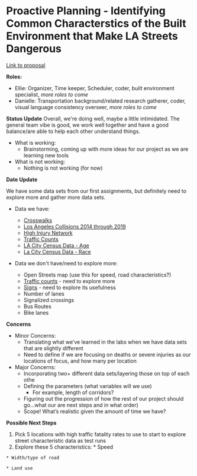 # Proactive Planning - Identifying Common Characterstics of the Built Environment that Make LA Streets Dangerous

[Link to proposal](https://github.com/elliegert/Group-Project/blob/main/Group%20Assignments/Project%20Proposal.md)

**Roles:**
* Ellie: Organizer, Time keeper, Scheduler, coder, built environment specialist, *more roles to come* 
* Danielle: Transportation background/related research gatherer, coder, visual language consistency overseer, *more roles to come* 

**Status Update**
Overall, we're doing well, maybe a little intimidated. The general team vibe is good, we work well together and have a good balance/are able to help each other understand things. 
* What is working:
    * Brainstorming, coming up with more ideas for our project as we are learning new tools
* What is not working:
    * Nothing is not working (for now)

**Date Update** 

We have some data sets from our first assignments, but definitely need to explore more and gather more data sets. 

* Data we have:
  * [Crosswalks](https://github.com/elliegert/Group-Project/blob/main/data/Crosswalks.zip)
  * [Los Angeles Collisions 2014 through 2019](https://geohub.lacity.org/datasets/ladot::los-angeles-collisions-2014through2019/about)
  * [High Injury Network](https://github.com/elliegert/Group-Project/blob/main/data/High_Injury_Network-shp.zip)
  * [Traffic Counts](https://github.com/elliegert/Group-Project/blob/main/data/Traffic_Counts.zip)
  * [LA City Census Data - Age](https://github.com/elliegert/Group-Project/blob/main/Group%20Assignments/Census%20Data%20Exploration/acs2019_5yr_B01001_14000US06037293306.geojson)
  * [La City Census Data - Race](https://github.com/elliegert/Group-Project/blob/main/Group%20Assignments/Census%20Data%20Exploration/acs2019_5yr_B03002_14000US06037293306.geojson)

* Data we don't have/need to explore more:
  * Open Streets map (use this for speed, road characteristics?)
  * [Traffic counts](https://github.com/elliegert/Group-Project/blob/main/data/Traffic_Counts.zip) - need to explore more
  * [Signs](https://github.com/elliegert/Group-Project/blob/main/data/Regulatory_Signs.zip) - need to explore its usefulness
  * Number of lanes 
  * Signalized crossings
  * Bus Routes
  * Bike lanes 

**Concerns**
* Minor Concerns:
  * Translating what we’ve learned in the labs when we have data sets that are slightly different
  * Need to define if we are focusing on deaths or severe injuries as our locations of focus, and how many per location
* Major Concerns:
  * Incorporating two+ different data sets/layering those on top of each othe
  * Defining the parameters (what variables will we use)
    * For example, length of corridors?
  * Figuring out the progression of how the rest of our project should go...what our are next steps and in what order)
  * Scope! What’s realistic given the amount of time we have? 

**Possible Next Steps**
 
1. Pick 5 locations with high traffic fatality rates to use to start to explore street characteristic data as test runs
  2. Explore these 5 characteristics:
    * Speed
    
    * Width/type of road
   
    * Land use


